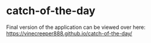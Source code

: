 # catch-of-the-day

Final version of the application can be viewed over here: https://vinecreeper888.github.io/catch-of-the-day/
